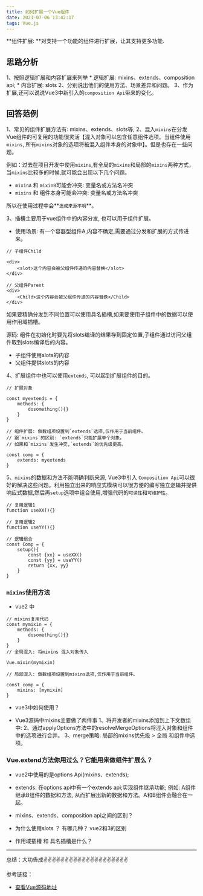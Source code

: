 ```yaml
---
title: 如何扩展一个Vue组件
date: 2023-07-06 13:42:17
tags: Vue.js
---
```


<meta name="referrer" content="no-referrer"/>


**组件扩展: **对支持一个功能的组件进行扩展，让其支持更多功能.

## 思路分析
1、按照逻辑扩展和内容扩展来列举
    * 逻辑扩展: mixins、extends、composition api;
    * 内容扩展: slots
2、分别说出他们的使用方法、场景差异和问题。
3、作为扩展,还可以说说Vue3中新引入的`composition Api`带来的变化。

## 回答范例
1、常见的组件扩展方法有: mixins、extends、slots等;
2、混入`mixins`在分发Vue组件的可复用的功能很灵活【混入对象可以包含任意组件选项。当组件使用`mixins`, 所有`mixins`对象的选项将被混入组件本身的对象中】。但是也存在一些问题。

例如：过去在项目开发中使用`mixins`,有全局的`mixins`和局部的`mixins`两种方式，当`mixins`比较多的时候,就可能会出现以下几个问题。
* `mixinA` 和 `mixinB`可能会冲突: 变量名或方法名冲突
* `mixins` 和 组件本身可能会冲突: 变量名或方法名冲突

所以在使用过程中会**`造成来源不明`**。

3、插槽主要用于vue组件中的内容分发, 也可以用于组件扩展。

* 使用场景: 有一个容器型组件A,内容不确定,需要通过分发和扩展的方式传进来。

```
// 子组件Child

<div>
    <slot>这个内容会被父组件传递的内容替换</slot>
</div>

// 父组件Parent
<div>
    <Child>这个内容会被父组件传递的内容替换</Child>
</div>
```
如果要精确分发到不同位置可以使用具名插槽,如果要使用子组件中的数据可以使用作用域插槽。


源码: 组件在初始化时要先将slots编译的结果存到固定位置,子组件通过访问父组件取到slots编译后的内容。
* 子组件使用slots的内容
* 父组件提供slots的内容

4、扩展组件中也可以使用`extends`, 可以起到扩展组件的目的。

```
// 扩展对象

const myextends = {
    methods: {
        dosomething(){}
    }
}

// 组件扩展: 做数组项设置到`extends`选项,仅作用于当前组件。
// 跟`mixins`的区别: `extends`只能扩展单个对象。
// 如果和`mixins`发生冲突,`extends`的优先级更高。

const comp = {
    extends: myextends
}
```

5、`mixins`的数据和方法不能明确判断来源, Vue3中引入 `Composition Api`可以很好的解决这些问题。利用独立出来的响应式模块可以很方便的编写独立逻辑并提供响应式数据,然后再`setup`选项中组合使用,增强代码的`可读性`和`可维护性`。
```
// 复用逻辑1
function useXX(){}

// 复用逻辑2
function useYY(){}

// 逻辑组合
const Comp = {
    setup(){
        const {xx} = useXX()
        const {yy} = useYY()
        return {xx, yy}
    }
}
```

### `mixins`使用方法
* vue2 中

```
// mixins复用代码
const mymixin = {
    methods: {
        dosomething(){}
    }
}
// 全局混入: 将mixins 混入对象传入

Vue.mixin(mymixin)

// 局部混入: 做数组项设置到mixins选项,仅作用于当前组件。

const comp = {
    mixins: [mymixin]
}
```

* vue3中如何使用？

* Vue3源码中mixins主要做了两件事
1、将开发者的mixins添加到上下文数组中:
2、通过applyOptions方法中的resolveMergeOptions将混入对象和组件中的选项进行合并。
3、merge策略: 局部的mixins优先级 > 全局 和组件中选项。
### Vue.extend方法你用过么？它能用来做组件扩展么？


* vue2中使用的是options Api(mixins、extends);
* extends: 在options api中有一个extends api;实现组件继承功能; 例如: A组件继承B组件的数据和方法, 从而扩展出新的数据和方法。A和B组件会融合在一起。

* mixins、extends、composition api之间的区别？
* 为什么使用slots ？ 有哪几种？ vue2和3的区别
* 作用域插槽 和 具名插槽是什么？

---
总结：大功告成✌️✌️✌️✌️✌️✌️✌️✌️✌️✌️✌️✌️✌️✌️✌️✌️✌️✌️✌️✌️


参考链接：

* [查看Vue源码地址](https://github1s.com/vuejs/core/blob/HEAD/packages/runtime-core/src/renderer.ts#L1549-L1550)